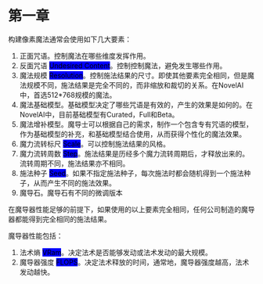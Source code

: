 # 第一章

构建像素魔法通常会使用如下几大要素：

1. 正面咒语。控制魔法在哪些维度发挥作用。
2. 反面咒语 <mark style="background-color:blue;">Undesired Content</mark>。控制控制魔法，避免发生哪些作用。
3. 魔法规模 <mark style="background-color:blue;">Resolution</mark>。控制施法结果的尺寸。即使其他要素完全相同，但是魔法规模不同，施法结果是完全不同的，而非缩放和裁切的关系。在NovelAI中，首选512\*768规模的魔法。
4. 魔法基础模型。基础模型决定了哪些咒语是有效的，产生的效果是如何的。在NovelAI中，目前基础模型有Curated，Full和Beta。
5. 魔法增补模型。魔导士可以根据自己的需求，制作一个包含专有咒语的模型，作为基础模型的补充，和基础模型结合使用，从而获得个性化的魔法效果。
6. 魔力流转标尺 <mark style="background-color:blue;">Scale</mark>。可以控制施法结果的风格。
7. 魔力流转周数 <mark style="background-color:blue;">Step</mark>。施法结果是历经多个魔力流转周期后，才释放出来的。流转周期不同，施法结果亦不相同。
8. 施法种子 <mark style="background-color:blue;">Seed</mark>。如果不指定施法种子，每次施法时都会随机得到一个施法种子，从而产生不同的施法效果。
9. 魔导石。魔导石有不同的微调版本




在魔导器性能足够的前提下，如果使用的以上要素完全相同，任何公司制造的魔导器都能得到完全相同的施法结果。




魔导器性能包括：

1. 法术熵 <mark style="background-color:blue;">VRam</mark>。决定法术是否能够发动或法术发动的最大规模。
2. 魔导器强度 <mark style="background-color:blue;">FLOPS</mark>。决定法术释放的时间，通常地，魔导器强度越高，法术发动越快。
